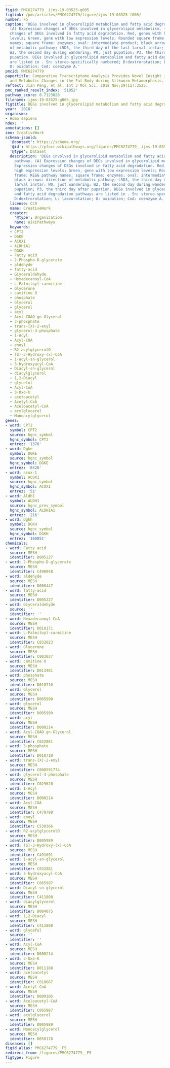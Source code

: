 ```yaml
---
figid: PMC6274779__ijms-19-03525-g005
figlink: /pmc/articles/PMC6274779/figure/ijms-19-03525-f005/
number: F5
caption: 'DEGs involved in glycerolipid metabolism and fatty acid degradation pathway.
  (A) Expression changes of DEGs involved in glycerolipid metabolism. (B) Expression
  changes of DEGs involved in fatty acid degradation. Red, genes with high expression
  levels; Green, gene with low expression levels; Rounded square frame: KEGG pathway
  names; square frame: enzymes; oval: intermediate product; black arrows: direction
  of metabolic pathway; L5D3, the third day of the last larval instar; W0, just wandering;
  W2, the second day during wandering; P0, just pupation; P3, the third day after
  pupation. DEGs involved in glycerolipid metabolism and fatty acid degradation pathways
  are listed in . Sn: stereo-specifically numbered; D:dextrorotation; L: laevorotation;
  O: oxidation; CoA: coenzyme A.'
pmcid: PMC6274779
papertitle: Comparative Transcriptome Analysis Provides Novel Insight into Morphologic
  and Metabolic Changes in the Fat Body during Silkworm Metamorphosis.
reftext: Jian Peng, et al. Int J Mol Sci. 2018 Nov;19(11):3525.
pmc_ranked_result_index: '51852'
pathway_score: 0.7123028
filename: ijms-19-03525-g005.jpg
figtitle: DEGs involved in glycerolipid metabolism and fatty acid degradation pathway
year: '2018'
organisms:
- Homo sapiens
ndex: ''
annotations: []
seo: CreativeWork
schema-jsonld:
  '@context': https://schema.org/
  '@id': https://pfocr.wikipathways.org/figures/PMC6274779__ijms-19-03525-g005.html
  '@type': Dataset
  description: 'DEGs involved in glycerolipid metabolism and fatty acid degradation
    pathway. (A) Expression changes of DEGs involved in glycerolipid metabolism. (B)
    Expression changes of DEGs involved in fatty acid degradation. Red, genes with
    high expression levels; Green, gene with low expression levels; Rounded square
    frame: KEGG pathway names; square frame: enzymes; oval: intermediate product;
    black arrows: direction of metabolic pathway; L5D3, the third day of the last
    larval instar; W0, just wandering; W2, the second day during wandering; P0, just
    pupation; P3, the third day after pupation. DEGs involved in glycerolipid metabolism
    and fatty acid degradation pathways are listed in . Sn: stereo-specifically numbered;
    D:dextrorotation; L: laevorotation; O: oxidation; CoA: coenzyme A.'
  license: CC0
  name: CreativeWork
  creator:
    '@type': Organization
    name: WikiPathways
  keywords:
  - CPT2
  - DGKE
  - ACOX1
  - ALDH1A1
  - DGKH
  - Fatty acid
  - 2-Phospho-D-glycerate
  - aldehyde
  - fatty-acid
  - Giyceraldehyde
  - Hexadecanoyl-CoA
  - L-Palmitoyl-carmitine
  - Glycerone
  - camitine O
  - phosphate
  - Glycerol
  - glycerol
  - acyl
  - Acyl-COAO gn-Glycerol
  - 3-phosphate
  - trans-[X)-2-enyl
  - glycerol-3-phosphate
  - 1-Acyl
  - Acyl-COA
  - enoyl
  - R2-acylglycerolO
  - (S)-3-Hydroxy-(x)-CoA
  - 1-acyl-sn-glycerol
  - 3-hydroxyacyl-CoA
  - Diacyl-sn-glycerol
  - diacylglycerol
  - 1,2-Diacyl
  - glycefol
  - Acyl-CoA
  - 3-Oxo-K
  - acetoacetyl
  - Acetyl-CoA
  - Aceloacetyl-CoA
  - acylglycerol
  - Monoacylglycerol
genes:
- word: CPT2
  symbol: CPT2
  source: hgnc_symbol
  hgnc_symbol: CPT2
  entrez: '1376'
- word: Dgke
  symbol: DGKE
  source: hgnc_symbol
  hgnc_symbol: DGKE
  entrez: '8526'
- word: acox-1
  symbol: ACOX1
  source: hgnc_symbol
  hgnc_symbol: ACOX1
  entrez: '51'
- word: Aldh1
  symbol: ALDH1
  source: hgnc_prev_symbol
  hgnc_symbol: ALDH1A1
  entrez: '216'
- word: Dğkh
  symbol: DGKH
  source: hgnc_symbol
  hgnc_symbol: DGKH
  entrez: '160851'
chemicals:
- word: Fatty acid
  source: MESH
  identifier: D005227
- word: 2-Phospho-D-glycerate
  source: MESH
  identifier: C490048
- word: aldehyde
  source: MESH
  identifier: D000447
- word: fatty-acid
  source: MESH
  identifier: D005227
- word: Giyceraldehyde
  source: ''
  identifier: ''
- word: Hexadecanoyl-CoA
  source: MESH
  identifier: D010171
- word: L-Palmitoyl-carmitine
  source: MESH
  identifier: C032023
- word: Glycerone
  source: MESH
  identifier: C003037
- word: camitine O
  source: MESH
  identifier: D013481
- word: phosphate
  source: MESH
  identifier: D010710
- word: Glycerol
  source: MESH
  identifier: D005990
- word: glycerol
  source: MESH
  identifier: D005990
- word: acyl
  source: MESH
  identifier: D000214
- word: Acyl-COAO gn-Glycerol
  source: MESH
  identifier: C032881
- word: 3-phosphate
  source: MESH
  identifier: D010710
- word: trans-[X)-2-enyl
  source: MESH
  identifier: C000591774
- word: glycerol-3-phosphate
  source: MESH
  identifier: C029620
- word: 1-Acyl
  source: MESH
  identifier: D000214
- word: Acyl-COA
  source: MESH
  identifier: C479798
- word: enoyl
  source: MESH
  identifier: C530366
- word: R2-acylglycerolO
  source: MESH
  identifier: D005989
- word: (S)-3-Hydroxy-(x)-CoA
  source: MESH
  identifier: C491691
- word: 1-acyl-sn-glycerol
  source: MESH
  identifier: C032881
- word: 3-hydroxyacyl-CoA
  source: MESH
  identifier: C065987
- word: Diacyl-sn-glycerol
  source: MESH
  identifier: C411808
- word: diacylglycerol
  source: MESH
  identifier: D004075
- word: 1,2-Diacyl
  source: MESH
  identifier: C411808
- word: glycefol
  source: ''
  identifier: ''
- word: Acyl-CoA
  source: MESH
  identifier: D000214
- word: 3-Oxo-K
  source: MESH
  identifier: D011188
- word: acetoacetyl
  source: MESH
  identifier: C010667
- word: Acetyl-CoA
  source: MESH
  identifier: D000105
- word: Aceloacetyl-CoA
  source: MESH
  identifier: C065987
- word: acylglycerol
  source: MESH
  identifier: D005989
- word: Monoacylglycerol
  source: MESH
  identifier: D050178
diseases: []
figid_alias: PMC6274779__F5
redirect_from: /figures/PMC6274779__F5
figtype: Figure
---
```

